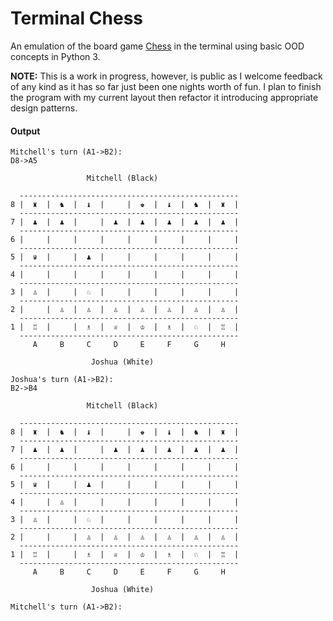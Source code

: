 <link rel="stylesheet" href="https://cdn.rawgit.com/konpa/devicon/df6431e323547add1b4cf45992913f15286456d3/devicon.min.css">

<i class="devicon-python-plain-wordmark"></i>

# Terminal Chess
An emulation of the board game [Chess](https://en.wikipedia.org/wiki/Chess) in the terminal using basic OOD concepts in Python 3.

__NOTE:__ This is a work in progress, however, is public as I welcome feedback of any kind as it has so far just been one nights worth of fun. I plan to finish the program with my current layout then refactor it introducing appropriate design patterns.

#### Output

```
Mitchell's turn (A1->B2):
D8->A5

                 Mitchell (Black)                
                                                 
  -------------------------------------------------
8 |  ♜  |  ♞  |  ♝  |     |  ♚  |  ♝  |  ♞  |  ♜  | 
  -------------------------------------------------
7 |  ♟  |  ♟  |     |  ♟  |  ♟  |  ♟  |  ♟  |  ♟  | 
  -------------------------------------------------
6 |     |     |     |     |     |     |     |     | 
  -------------------------------------------------
5 |  ♛  |     |  ♟  |     |     |     |     |     | 
  -------------------------------------------------
4 |     |     |     |     |     |     |     |     | 
  -------------------------------------------------
3 |  ♙  |     |  ♘  |     |     |     |     |     | 
  -------------------------------------------------
2 |     |  ♙  |  ♙  |  ♙  |  ♙  |  ♙  |  ♙  |  ♙  | 
  -------------------------------------------------
1 |  ♖  |     |  ♗  |  ♕  |  ♔  |  ♗  |  ♘  |  ♖  | 
  -------------------------------------------------
     A     B     C     D     E     F     G     H     
                                                 
                  Joshua (White)                 

Joshua's turn (A1->B2):
B2->B4

                 Mitchell (Black)                
                                                 
  -------------------------------------------------
8 |  ♜  |  ♞  |  ♝  |     |  ♚  |  ♝  |  ♞  |  ♜  | 
  -------------------------------------------------
7 |  ♟  |  ♟  |     |  ♟  |  ♟  |  ♟  |  ♟  |  ♟  | 
  -------------------------------------------------
6 |     |     |     |     |     |     |     |     | 
  -------------------------------------------------
5 |  ♛  |     |  ♟  |     |     |     |     |     | 
  -------------------------------------------------
4 |     |  ♙  |     |     |     |     |     |     | 
  -------------------------------------------------
3 |  ♙  |     |  ♘  |     |     |     |     |     | 
  -------------------------------------------------
2 |     |     |  ♙  |  ♙  |  ♙  |  ♙  |  ♙  |  ♙  | 
  -------------------------------------------------
1 |  ♖  |     |  ♗  |  ♕  |  ♔  |  ♗  |  ♘  |  ♖  | 
  -------------------------------------------------
     A     B     C     D     E     F     G     H     
                                                 
                  Joshua (White)                 

Mitchell's turn (A1->B2):
```
